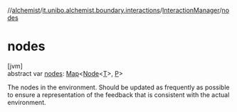 //[alchemist](../../../index.md)/[it.unibo.alchemist.boundary.interactions](../index.md)/[InteractionManager](index.md)/[nodes](nodes.md)

# nodes

[jvm]\
abstract var [nodes](nodes.md): [Map](https://kotlinlang.org/api/latest/jvm/stdlib/kotlin.collections/-map/index.html)<[Node](../../it.unibo.alchemist.model.interfaces/-node/index.md)<[T](index.md)>, [P](index.md)>

The nodes in the environment. Should be updated as frequently as possible to ensure a representation of the feedback that is consistent with the actual environment.
